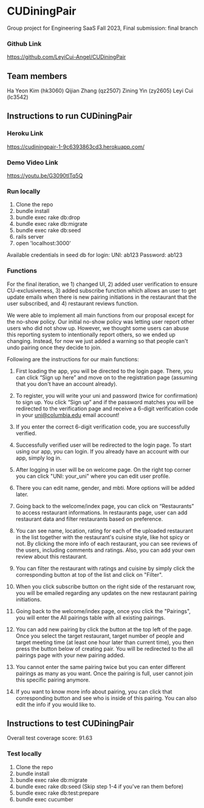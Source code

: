 # CUDiningPair
Group project for Engineering SaaS Fall 2023, Final submission: final branch

### Github Link
https://github.com/LeyiCui-Angel/CUDiningPair

## Team members
Ha Yeon Kim (hk3060)
Qijian Zhang (qz2507)
Zining Yin (zy2605)
Leyi Cui (lc3542)

## Instructions to run CUDiningPair

### Heroku Link
https://cudiningpair-1-9c6393863cd3.herokuapp.com/

### Demo Video Link
https://youtu.be/G3090tlTq5Q

### Run locally
1. Clone the repo
2. bundle install
3. bundle exec rake db:drop
4. bundle exec rake db:migrate
5. bundle exec rake db:seed
6. rails server
7. open 'localhost:3000'

Available credentials in seed db for login:
UNI: ab123
Password: ab123

### Functions
For the final iteration, we 1) changed UI, 2) added user verification to ensure CU-exclusiveness, 3) added subscribe function which allows an user to get update emails when there is new pairing initiations in the restaurant that the user subscribed, and 4) restaurant reviews function. 

We were able to implement all main functions from our proposal except for the no-show policy. Our initial no-show policy was letting user report other users who did not show up. However, we thought some users can abuse this reporting system to intentionally report others, so we ended up changing. Instead, for now we just added a warning so that people can't undo pairing once they decide to join.

Following are the instructions for our main functions:

1. First loading the app, you will be directed to the login page. There, you can click “Sign up here” and move on to the registration page (assuming that you don't have an account already).

2. To register, you will write your uni and password (twice for confirmation) to sign up. You click “Sign up” and if the password matches you will be redirected to the verification page and receive a 6-digit verification code in your uni@columbia.edu email account!

3. If you enter the correct 6-digit verification code, you are successfully verified.

4. Successfully verified user will be redirected to the login page. To start using our app, you can login. If you already have an account with our app, simply log in.

5. After logging in user will be on welcome page. On the right top corner you can click "UNI: your_uni" where you can edit user profile.

6. There you can edit name, gender, and mbti. More options will be added later.

7. Going back to the welcome/index page, you can click on “Restaurants” to access restaurant informations. In restaurants page, user can add restaurant data and filter restaurants based on preference.

8. You can see name, location, rating for each of the uploaded restaurant in the list together with the restaurant's cuisine style, like hot spicy or not. By clicking the more info of each restaurant, you can see reviews of the users, including comments and ratings. Also, you can add your own review about this restaurant.

9. You can filter the restaurant with ratings and cuisine by simply click the corresponding button at top of the list and click on "Filter".

10. When you click subscribe button on the right side of the restaruant row, you will be emailed regarding any updates on the new restaurant pairing initiations.

11. Going back to the welcome/index page, once you click the "Pairings", you will enter the All pairings table with all existing pairings.

12. You can add new pairing by click the button at the top left of the page. Once you select the target restaurant, target number of people and target meeting time (at least one hour later than current time), you then press the button below of creating pair. You will be redirected to the all pairings page with your new pairing added.

13. You cannot enter the same pairing twice but you can enter different pairings as many as you want. Once the pairing is full, user cannot join this specific pairing anymore.

14. If you want to know more info about pairing, you can click that corresponding button and see who is inside of this pairing. You can also edit the info if you would like to.

## Instructions to test CUDiningPair
Overall test coverage score: 91.63

### Test locally
1. Clone the repo
2. bundle install
3. bundle exec rake db:migrate
4. bundle exec rake db:seed
(Skip step 1-4 if you've ran them before)
5. bundle exec rake db:test:prepare
6. bundle exec cucumber
